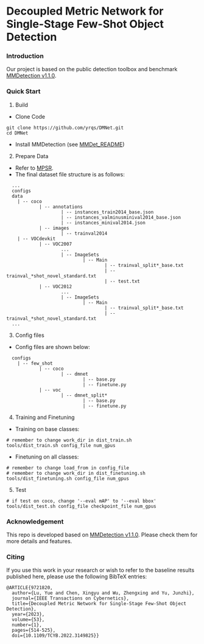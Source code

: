 # Decoupled Metric Network for Single-Stage Few-Shot Object Detection

### Introduction
Our project is based on the public detection toolbox and benchmark [MMDetection v1.1.0](https://github.com/open-mmlab/mmdetection/tree/v1.1.0).

### Quick Start
1. Build
- Clone Code

```
git clone https://github.com/yrqs/DMNet.git
cd DMNet
```
- Install MMDetection (see [MMDet_README](https://gitee.com/yrqs/DMNetFinal/blob/main/MMDet_README.md))
2. Prepare Data
- Refer to [MPSR](https://github.com/jiaxi-wu/MPSR.git). 
- The final dataset file structure is as follows:
```
  ...
  configs
  data
    | -- coco
            | -- annotations
                    | -- instances_train2014_base.json
                    | -- instances_valminusminival2014_base.json
                    | -- instances_minival2014.json
            | -- images
                    | -- trainval2014
    | -- VOCdevkit
            | -- VOC2007
                    ...
                    | -- ImageSets
                            | -- Main
                                    | -- trainval_split*_base.txt
                                    | -- trainval_*shot_novel_standard.txt
                                    | -- test.txt
            | -- VOC2012
                    ...
                    | -- ImageSets
                            | -- Main
                                    | -- trainval_split*_base.txt
                                    | -- trainval_*shot_novel_standard.txt
  ...
```
3. Config files
- Config files are shown below:
```
  configs
    | -- few_shot
            | -- coco
                    | -- dmnet
                            | -- base.py
                            | -- finetune.py
            | -- voc
                    | -- dmnet_split*
                            | -- base.py
                            | -- finetune.py
```
4. Training and Finetuning
- Training on base classes:
```
# remember to change work_dir in dist_train.sh
tools/dist_train.sh config_file num_gpus
```
- Finetuning on all classes:
```
# remember to change load_from in config_file
# remember to change work_dir in dist_finetuning.sh
tools/dist_finetuning.sh config_file num_gpus
```
5. Test
```
# if test on coco, change '--eval mAP' to '--eval bbox'
tools/dist_test.sh config_file checkpoint_file num_gpus
```

### Acknowledgement
This repo is developed based on [MMDetection v1.1.0](https://github.com/open-mmlab/mmdetection/tree/v1.1.0). Please check them for more details and features.

### Citing
If you use this work in your research or wish to refer to the baseline results published here, please use the following BibTeX entries:
```
@ARTICLE{9721820,
  author={Lu, Yue and Chen, Xingyu and Wu, Zhengxing and Yu, Junzhi},
  journal={IEEE Transactions on Cybernetics}, 
  title={Decoupled Metric Network for Single-Stage Few-Shot Object Detection}, 
  year={2023},
  volume={53},
  number={1},
  pages={514-525},
  doi={10.1109/TCYB.2022.3149825}}

```